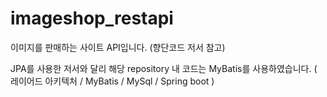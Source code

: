 # imageshop_restapi
이미지를 판매하는 사이트 API입니다. (향단코드 저서 참고)

JPA를 사용한 저서와 달리 해당 repository 내 코드는 MyBatis를 사용하였습니다.
( 레이어드 아키텍처 / MyBatis / MySql / Spring boot )
